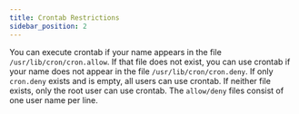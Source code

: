 ```yaml
---
title: Crontab Restrictions
sidebar_position: 2
---
```


You can execute crontab if your name appears in the file `/usr/lib/cron/cron.allow`. If that file does not exist, you can use
crontab if your name does not appear in the file `/usr/lib/cron/cron.deny`.
If only `cron.deny` exists and is empty, all users can use crontab. If neither file exists, only the root user can use crontab. The `allow/deny` files consist of one user name per line.
